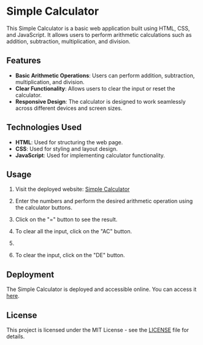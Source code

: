 # Simple Calculator

This Simple Calculator is a basic web application built using HTML, CSS, and JavaScript. It allows users to perform arithmetic calculations such as addition, subtraction, multiplication, and division.

## Features

- **Basic Arithmetic Operations**: Users can perform addition, subtraction, multiplication, and division.
- **Clear Functionality**: Allows users to clear the input or reset the calculator.
- **Responsive Design**: The calculator is designed to work seamlessly across different devices and screen sizes.

## Technologies Used

- **HTML**: Used for structuring the web page.
- **CSS**: Used for styling and layout design.
- **JavaScript**: Used for implementing calculator functionality.

## Usage

1. Visit the deployed website: [Simple Calculator](https://atishfulzade.github.io/calculator/)

2. Enter the numbers and perform the desired arithmetic operation using the calculator buttons.

3. Click on the "=" button to see the result.

4. To clear all the input, click on the "AC" button.
5. 
4. To clear the input, click on the "DE" button.

## Deployment

The Simple Calculator is deployed and accessible online. You can access it [here](https://atishfulzade.github.io/calculator/).

## License

This project is licensed under the MIT License - see the [LICENSE](LICENSE) file for details.
